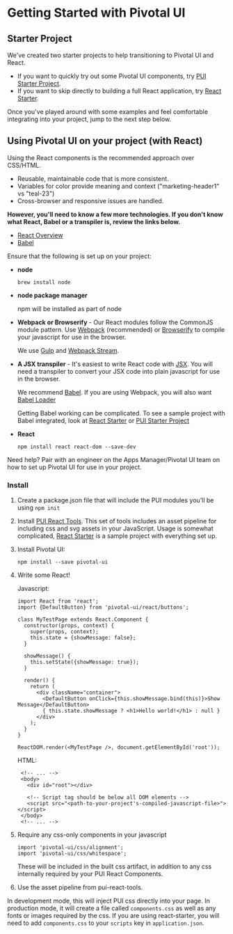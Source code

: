 # Getting Started with Pivotal UI

## Starter Project

We've created two starter projects to help transitioning to Pivotal UI and React.

- If you want to quickly try out some Pivotal UI components, try [PUI Starter Project](https://github.com/pivotal-cf/pui-starter-project).
- If you want to skip directly to building a full React application, try [React Starter](https://github.com/pivotal-cf/react-starter).

Once you've played around with some examples and feel comfortable integrating into your project, jump to the next step below.

## Using Pivotal UI on your project (with React)

Using the React components is the recommended approach over CSS/HTML.

- Reusable, maintainable code that is more consistent.
- Variables for color provide meaning and context ("marketing-header1" vs "teal-23")
- Cross-browser and responsive issues are handled.

**However, you'll need to know a few more technologies.
If you don't know what React, Babel or a transpiler is, review the links below.**

- [React Overview](http://facebook.github.io/react/)
- [Babel](https://babeljs.io/)

Ensure that the following is set up on your project:

 - **node**

    ```
    brew install node
    ```
 - **node package manager**

    npm will be installed as part of node

 - **Webpack or Browserify** - Our React modules follow the CommonJS module
    pattern. Use [Webpack](http://webpack.github.io/) (recommended) or
    [Browserify](http://browserify.org/) to compile your javascript for use
    in the browser.

    We use [Gulp](http://gulpjs.com/) and [Webpack Stream](https://github.com/shama/webpack-stream).

 - **A JSX transpiler** - It's easiest to write React code with [JSX](https://facebook.github.io/react/docs/jsx-in-depth.html).
    You will need a transpiler to convert your JSX code into plain javascript
    for use in the browser.

    We recommend [Babel](https://babeljs.io/).
    If you are using Webpack, you will also want [Babel Loader](https://github.com/babel/babel-loader)

    Getting Babel working can be complicated. To see a sample project with Babel integrated,
    look at [React Starter](https://github.com/pivotal-cf/react-starter) or [PUI Starter Project](https://github.com/pivotal-cf/pui-starter-project)

 - **React**
 
    ```
    npm install react react-dom --save-dev
    ```


Need help? Pair with an engineer on the Apps Manager/Pivotal UI team on how to set up Pivotal UI for use in your project.

### Install

1. Create a package.json file that will include the PUI modules you'll be using
    `npm init`

1. Install [PUI React Tools](http://github.com/pivotal-cf/pui-react-tools).
   This set of tools includes an asset pipeline for including css and svg assets in your JavaScript.
   Usage is somewhat complicated, [React Starter](http://github.com/pivotal-cf/react-starter) is a sample project with everything set up.

1. Install Pivotal UI:

    ```
    npm install --save pivotal-ui
    ```

1. Write some React!

    Javascript:
    
    ```
    import React from 'react';
    import {DefaultButton} from 'pivotal-ui/react/buttons';

    class MyTestPage extends React.Component {
      constructor(props, context) {
        super(props, context);
        this.state = {showMessage: false};
      }

      showMessage() {
        this.setState({showMessage: true});
      }

      render() {
        return (
          <div className="container">
            <DefaultButton onClick={this.showMessage.bind(this)}>Show Message</DefaultButton>
            { this.state.showMessage ? <h1>Hello world!</h1> : null }
          </div>
        );
      }
    }

    ReactDOM.render(<MyTestPage />, document.getElementById('root'));
    ```
    
    HTML:

    ```
     <!-- ... -->
     <body>
       <div id="root"></div>

       <!-- Script tag should be below all DOM elements -->
       <script src="<path-to-your-project's-compiled-javascript-file>"></script>
     </body>
     <!-- ... -->
    ```
    
1. Require any css-only components in your javascript

    ```
    import 'pivotal-ui/css/alignment';
    import 'pivotal-ui/css/whitespace';
    ```

    These will be included in the built css artifact, in addition to any css internally required by your PUI React Components.

1. Use the asset pipeline from pui-react-tools.

In development mode, this will inject PUI css directly into your page.
In production mode, it will create a file called `components.css` as well as any fonts or images required by the css.
If you are using react-starter, you will need to add `components.css` to your `scripts` key in `application.json`.